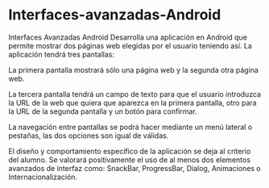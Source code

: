 # Interfaces-avanzadas-Android
Interfaces Avanzadas Android
Desarrolla una aplicación en Android que permite mostrar dos páginas web elegidas por el usuario teniendo así. La aplicación tendrá tres pantallas:

La primera pantalla mostrará sólo una página web y la segunda otra página web.

La tercera pantalla tendrá un campo de texto para que el usuario introduzca la URL de la web que quiera que aparezca en la primera pantalla, otro para la URL de la segunda pantalla y un botón para confirmar.

La navegación entre pantallas se podrá hacer mediante un menú lateral o pestañas, las dos opciones son igual de válidas.

El diseño y comportamiento específico de la aplicación se deja al criterio del alumno. Se valorará positivamente el uso de al menos dos elementos avanzados de interfaz como: SnackBar, ProgressBar, Dialog, Animaciones o Internacionalización.


